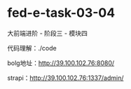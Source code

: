 # fed-e-task-03-04
大前端进阶 - 阶段三 - 模块四

代码理解：./code



bolg地址：http://39.100.102.76:8080/

strapi：http://39.100.102.76:1337/admin/